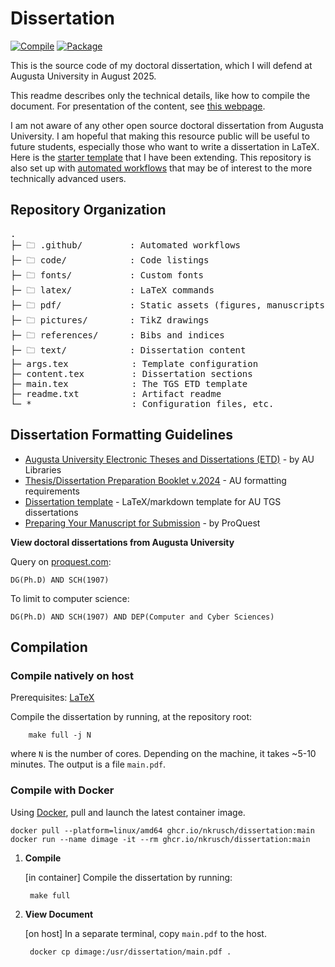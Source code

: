 # Dissertation

[![Compile](https://github.com/nkrusch/thesis/actions/workflows/compile.yaml/badge.svg)](https://github.com/nkrusch/thesis/actions/workflows/compile.yaml)
[![Package](https://github.com/nkrusch/dissertation/actions/workflows/package.yaml/badge.svg)](https://github.com/nkrusch/dissertation/actions/workflows/package.yaml)

This is the source code of my doctoral dissertation,  which I will defend at Augusta University in August 2025.

This readme describes only the technical details, like how to compile the document.
For presentation of the content, see [this webpage](https://neea.pl/posts/dissertation).

I am not aware of any other open source doctoral dissertation from Augusta University.
I am hopeful that making this resource public will be useful to future students, especially those who want to write a dissertation in LaTeX.
Here is the [starter template](https://github.com/aubertc/au_ccs_dissertation_template/) that I have been extending.
This repository is also set up with [automated workflows](https://github.com/nkrusch/dissertation/actions) 
that may be of interest to the more technically advanced users.

## Repository Organization

<pre>
.
├─ 🗀 .github/         : Automated workflows
├─ 🗀 code/            : Code listings
├─ 🗀 fonts/           : Custom fonts
├─ 🗀 latex/           : LaTeX commands
├─ 🗀 pdf/             : Static assets (figures, manuscripts)
├─ 🗀 pictures/        : TikZ drawings
├─ 🗀 references/      : Bibs and indices
├─ 🗀 text/            : Dissertation content
├─ args.tex            : Template configuration
├─ content.tex         : Dissertation sections
├─ main.tex            : The TGS ETD template
├─ readme.txt          : Artifact readme
└─ *                   : Configuration files, etc.
</pre>

## Dissertation Formatting Guidelines

* [Augusta University Electronic Theses and Dissertations (ETD)](https://guides.augusta.edu/etd) - by AU Libraries
* [Thesis/Dissertation Preparation Booklet v.2024](https://augustauniversity.app.box.com/s/vj0ygpy8tvyqmsbae8y0qp9767ta7jb9) - AU formatting requirements
* [Dissertation template](https://github.com/aubertc/au_ccs_dissertation_template/) - LaTeX/markdown template for AU TGS dissertations
* [Preparing Your Manuscript for Submission](https://about.proquest.com/globalassets/proquest/files/pdf-files/preparing-your-manuscript.pdf) - by ProQuest

**View doctoral dissertations from Augusta University**

Query on [proquest.com](https://www.proquest.com):

    DG(Ph.D) AND SCH(1907)

To limit to computer science:

    DG(Ph.D) AND SCH(1907) AND DEP(Computer and Cyber Sciences)

## Compilation

### Compile natively on host

Prerequisites: [LaTeX](https://www.latex-project.org/get/) 

Compile the dissertation by running, at the repository root:
    
        make full -j N
    
where `N` is the number of cores.
Depending on the machine, it takes ~5-10 minutes.
The output is a file `main.pdf`.


### Compile with Docker

Using [Docker](https://docs.docker.com/engine/install/),
pull and launch the latest container image.
 
    docker pull --platform=linux/amd64 ghcr.io/nkrusch/dissertation:main
    docker run --name dimage -it --rm ghcr.io/nkrusch/dissertation:main  

1. **Compile** 

    [in container] Compile the dissertation by running:
    
        make full

2. **View Document**

    [on host] In a separate terminal, copy `main.pdf` to the host.
    
        docker cp dimage:/usr/dissertation/main.pdf .

